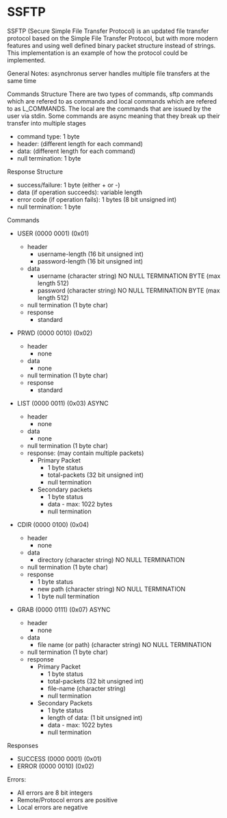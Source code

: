 # SSFTP

SSFTP (Secure Simple File Transfer Protocol) is an updated file transfer protocol based on the Simple File Transfer Protocol, but with more modern features and using well defined binary packet structure instead of strings. This implementation is an example of how the protocol could be implemented.

General Notes: asynchronus server handles multiple file transfers at the same time 

Commands Structure
There are two types of commands, sftp commands which are refered to as commands and local commands which are refered to as L_COMMANDS. The local are the commands that are issued by the user via stdin. Some commands are async meaning that they break up their transfer into multiple stages

  - command type: 1 byte
  - header: (different length for each command)
  - data: (different length for each command)
  - null termination: 1 byte

Response Structure
  - success/failure: 1 byte (either + or -)
  - data (if operation succeeds): variable length
  - error code (if operation fails): 1 bytes (8 bit unsigned int)
  - null termination: 1 byte

Commands
  - USER (0000 0001) (0x01)
    * header
      + username-length (16 bit unsigned int)
      + password-length (16 bit unsigned int)
    * data
      + username (character string) NO NULL TERMINATION BYTE (max length 512)
      + password (character string) NO NULL TERMINATION BYTE (max length 512)
    * null termination (1 byte char) 
    * response
      + standard

  - PRWD (0000 0010) (0x02)
    * header
      + none
    * data
      + none
    * null termination (1 byte char)
    * response
      + standard

  - LIST (0000 0011) (0x03) ASYNC
    * header
      + none
    * data
      + none
    * null termination (1 byte char)
    * response: (may contain multiple packets)
      + Primary Packet
        - 1 byte status
        - total-packets (32 bit unsigned int)
        - null termination
      + Secondary packets
        - 1 byte status
        - data - max: 1022 bytes
        - null termination

  - CDIR (0000 0100) (0x04)
    * header
      + none
    * data
      + directory (character string) NO NULL TERMINATION
    * null termination (1 byte char)
    * response
      + 1 byte status
      + new path (character string) NO NULL TERMINATION
      + 1 byte null termination

  - GRAB (0000 0111) (0x07) ASYNC
    * header
      + none
    * data
      + file name (or path) (character string) NO NULL TERMINATION
    * null termination (1 byte char)
    * response
      + Primary Packet
        - 1 byte status
        - total-packets (32 bit unsigned int)
        - file-name (character string)
        - null termination
      + Secondary Packets
        - 1 byte status
        - length of data: (1 bit unsigned int)
        - data - max: 1022 bytes
        - null termination


Responses 
  - SUCCESS (0000 0001) (0x01)
  - ERROR (0000 0010) (0x02)

Errors:
  - All errors are 8 bit integers
  - Remote/Protocol errors are positive
  - Local errors are negative

